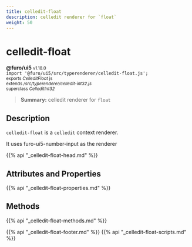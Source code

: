 ```yaml
---
title: celledit-float
description: celledit renderer for `float`
weight: 50
---
```


# celledit-float
**@furo/ui5** <small>v1.18.0</small>
<br>`import '@furo/ui5/src/typerenderer/celledit-float.js';`<small>
<br>exports *CelleditFloat* js
<br>extends */src/typerenderer/celledit-int32.js*
<br>superclass *CelleditInt32*</small>

> **Summary:** celledit renderer for `float`

## Description

`celledit-float` is a `celledit` context renderer.

It uses furo-ui5-number-input as the renderer

{{% api "_celledit-float-head.md" %}}

## Attributes and Properties
{{% api "_celledit-float-properties.md" %}}




## Methods
{{% api "_celledit-float-methods.md" %}}






{{% api "_celledit-float-footer.md" %}}
{{% api "_celledit-float-scripts.md" %}}
